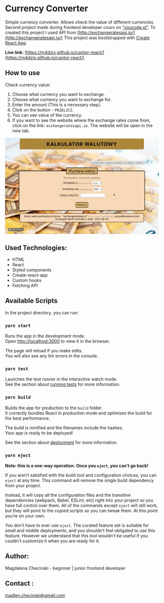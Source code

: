 # Currency Converter

Simple currency converter. Allows check the value of different currencies.
Second project made during frontend developer cours on [“youcode.pl”](https://youcode.pl).
To created this project I used API from [http://exchangeratesapi.io/](http://exchangeratesapi.io/)
This project was bootstrapped with [Create React App](https://github.com/facebook/create-react-app).

**Live link:** [https://m4dzix.github.io/cantor-react/](https://m4dzix.github.io/cantor-react/)

## How to use

Check currency value:

1. Choose what currency you want to exchange.
2. Choose what currency you want to exchange for.
3. Enter the amount (This is a necessary step).
4. Click on the button - `PRZELICZ`.
5. You can see value of the currency.
6. If you want to see the website where the exchange rates come from, click on the link: `exchangeratesapi.io`. The website will be open in the new tab.

![howToUseGif](src/currencyActions.gif)

## Used Technologies:

- HTML
- React 
- Styled components
- Create-react-app
- Custom hooks
- Fetching API

## Available Scripts

In the project directory, you can run:

### `yarn start`

Runs the app in the development mode.<br />
Open [http://localhost:3000](http://localhost:3000) to view it in the browser.

The page will reload if you make edits.<br />
You will also see any lint errors in the console.

### `yarn test`

Launches the test runner in the interactive watch mode.<br />
See the section about [running tests](https://facebook.github.io/create-react-app/docs/running-tests) for more information.

### `yarn build`

Builds the app for production to the `build` folder.<br />
It correctly bundles React in production mode and optimizes the build for the best performance.

The build is minified and the filenames include the hashes.<br />
Your app is ready to be deployed!

See the section about [deployment](https://facebook.github.io/create-react-app/docs/deployment) for more information.

### `yarn eject`

**Note: this is a one-way operation. Once you `eject`, you can’t go back!**

If you aren’t satisfied with the build tool and configuration choices, you can `eject` at any time. This command will remove the single build dependency from your project.

Instead, it will copy all the configuration files and the transitive dependencies (webpack, Babel, ESLint, etc) right into your project so you have full control over them. All of the commands except `eject` will still work, but they will point to the copied scripts so you can tweak them. At this point you’re on your own.

You don’t have to ever use `eject`. The curated feature set is suitable for small and middle deployments, and you shouldn’t feel obligated to use this feature. However we understand that this tool wouldn’t be useful if you couldn’t customize it when you are ready for it.

## Author:

Magdalena Checinski - beginner | junior frontend developer

## Contact :

[madlen.checinski@gmail.com](mailto:madlen.checinski@gmail.com)
